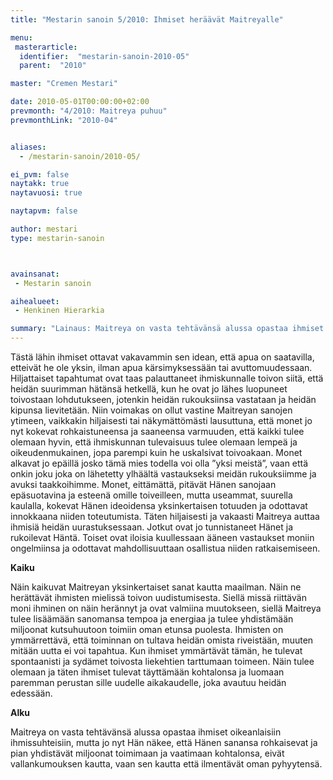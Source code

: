 ```yaml
---
title: "Mestarin sanoin 5/2010: Ihmiset heräävät Maitreyalle"

menu:
 masterarticle:
  identifier:  "mestarin-sanoin-2010-05"
  parent:  "2010"

master: "Cremen Mestari"

date: 2010-05-01T00:00:00+02:00
prevmonth: "4/2010: Maitreya puhuu"
prevmonthLink: "2010-04"


aliases:
  - /mestarin-sanoin/2010-05/

ei_pvm: false
naytakk: true
naytavuosi: true

naytapvm: false

author: mestari
type: mestarin-sanoin



avainsanat:
 - Mestarin sanoin

aihealueet:
 - Henkinen Hierarkia

summary: "Lainaus: Maitreya on vasta tehtävänsä alussa opastaa ihmiset oikeanlaisiin ihmissuhteisiin, mutta jo nyt Hän näkee, että Hänen sanansa rohkaisevat ja pian yhdistävät miljoonat toimimaan ja vaatimaan kohtalonsa, eivät vallankumouksen kautta, vaan sen kautta että ilmentävät oman pyhyytensä."
---
```

<p>Tästä lähin ihmiset ottavat vakavammin sen idean, että apua on saatavilla, etteivät he ole yksin, ilman apua kärsimyksessään tai avuttomuudessaan. Hiljattaiset tapahtumat ovat taas palauttaneet ihmiskunnalle toivon siitä, että heidän suurimman hätänsä hetkellä, kun he ovat jo lähes luopuneet toivostaan lohdutukseen, jotenkin heidän rukouksiinsa vastataan ja heidän kipunsa lievitetään. Niin voimakas on ollut vastine Maitreyan sanojen ytimeen, vaikkakin hiljaisesti tai näkymättömästi lausuttuna, että monet jo nyt kokevat rohkaistuneensa ja saaneensa varmuuden, että kaikki tulee olemaan hyvin, että ihmiskunnan tulevaisuus tulee olemaan lempeä ja oikeudenmukainen, jopa parempi kuin he uskalsivat toivoakaan. Monet alkavat jo epäillä josko tämä mies todella voi olla ”yksi meistä”, vaan että onkin joku joka on lähetetty ylhäältä vastaukseksi meidän rukouksiimme ja avuksi taakkoihimme. Monet, eittämättä, pitävät Hänen sanojaan epäsuotavina ja esteenä omille toiveilleen, mutta useammat, suurella kaulalla, kokevat Hänen ideoidensa yksinkertaisen totuuden ja odottavat innokkaana niiden toteutumista. Täten hiljaisesti ja vakaasti Maitreya auttaa ihmisiä heidän uurastuksessaan. Jotkut ovat jo tunnistaneet Hänet ja rukoilevat Häntä. Toiset ovat iloisia kuullessaan ääneen vastaukset moniin ongelmiinsa ja odottavat mahdollisuuttaan osallistua niiden ratkaisemiseen.</p>
<p><strong>Kaiku</strong></p>
<p>Näin kaikuvat Maitreyan yksinkertaiset sanat kautta maailman. Näin ne herättävät ihmisten mielissä toivon uudistumisesta. Siellä missä riittävän moni ihminen on näin herännyt ja ovat valmiina muutokseen, siellä Maitreya tulee lisäämään sanomansa tempoa ja energiaa ja tulee yhdistämään miljoonat kutsuhuutoon toimiin oman etunsa puolesta. Ihmisten on ymmärrettävä, että toiminnan on tultava heidän omista riveistään, muuten mitään uutta ei voi tapahtua. Kun ihmiset ymmärtävät tämän, he tulevat spontaanisti ja sydämet toivosta liekehtien tarttumaan toimeen. Näin tulee olemaan ja täten ihmiset tulevat täyttämään kohtalonsa ja luomaan paremman perustan sille uudelle aikakaudelle, joka avautuu heidän edessään.</p>
<p><strong>Alku</strong></p>
<p>Maitreya on vasta tehtävänsä alussa opastaa ihmiset oikeanlaisiin ihmissuhteisiin, mutta jo nyt Hän näkee, että Hänen sanansa rohkaisevat ja pian yhdistävät miljoonat toimimaan ja vaatimaan kohtalonsa, eivät vallankumouksen kautta, vaan sen kautta että ilmentävät oman pyhyytensä.</p>